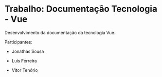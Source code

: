 # Trabalho: Documentação Tecnologia - Vue

Desenvolvimento da documentação da tecnologia Vue.

Participantes:

* Jonathas Sousa
  
* Luis Ferreira

* Vitor Tenório
